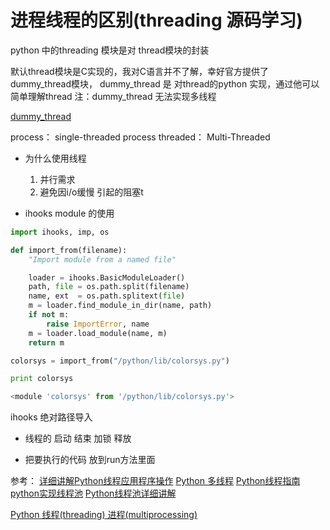 # 进程线程的区别(threading 源码学习)

python 中的threading 模块是对 thread模块的封装

默认thread模块是C实现的，我对C语言并不了解，幸好官方提供了dummy_thread模块，
dummy_thread 是 对thread的python 实现，通过他可以简单理解thread
注：dummy_thread 无法实现多线程

[dummy_thread](https://hg.python.org/cpython/file/2.7/Lib/dummy_thread.py)

process： single-threaded process
threaded： Multi-Threaded

+ 为什么使用线程

    1. 并行需求
    2. 避免因i/o缓慢 引起的阻塞t

+ ihooks module 的使用

``` python
import ihooks, imp, os

def import_from(filename):
    "Import module from a named file"

    loader = ihooks.BasicModuleLoader()
    path, file = os.path.split(filename)
    name, ext  = os.path.splitext(file)
    m = loader.find_module_in_dir(name, path)
    if not m:
        raise ImportError, name
    m = loader.load_module(name, m)
    return m

colorsys = import_from("/python/lib/colorsys.py")

print colorsys

<module 'colorsys' from '/python/lib/colorsys.py'>
```
ihooks 绝对路径导入

+ 线程的 启动 结束 加锁 释放

+ 把要执行的代码 放到run方法里面










参考：
[详细讲解Python线程应用程序操作](http://developer.51cto.com/art/201002/184938.htm)
[Python 多线程](http://www.runoob.com/python/python-multithreading.html)
[Python线程指南](http://www.cnblogs.com/huxi/archive/2010/06/26/1765808.html)
[python实现线程池](http://ucode.blog.51cto.com/10837891/1766332)
[Python线程池详细讲解](http://blog.csdn.net/php_fly/article/details/18155421)

[Python 线程(threading) 进程(multiprocessing)](http://www.cnblogs.com/MrZhangLoveLearning/p/5079941.html)